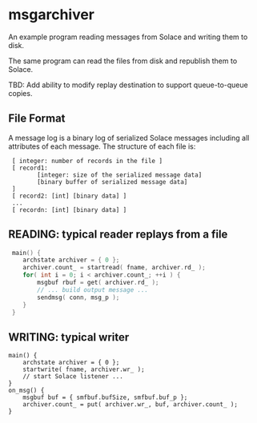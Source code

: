 # msgarchiver

An example program reading messages from Solace and writing them to disk.

The same program can read the files from disk and republish them to Solace.

TBD: Add ability to modify replay destination to support queue-to-queue copies.

## File Format

A message log is a binary log of serialized Solace messages including all 
attributes of each message. The structure of each file is:

``` 
 [ integer: number of records in the file ]
 [ record1: 
 		[integer: size of the serialized message data]
 		[binary buffer of serialized message data]
 ]
 [ record2: [int] [binary data] ]
 ...
 [ recordn: [int] [binary data] ]
```


##  READING: typical reader replays from a file
```C
 main() {
	archstate archiver = { 0 };
	archiver.count_ = startread( fname, archiver.rd_ );
	for( int i = 0; i < archiver.count_; ++i ) {
		msgbuf rbuf = get( archiver.rd_ );
		// ... build output message ...
		sendmsg( conn, msg_p );
	}
 }
```


##  WRITING: typical writer
```
main() {
	archstate archiver = { 0 };
	startwrite( fname, archiver.wr_ );
	// start Solace listener ...
}
on_msg() {
	msgbuf buf = { smfbuf.bufSize, smfbuf.buf_p };
	archiver.count_ = put( archiver.wr_, buf, archiver.count_ );
}
```

